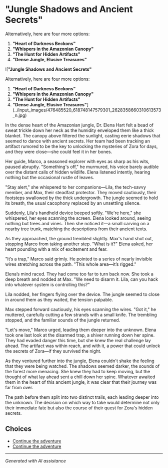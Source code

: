 # **"Jungle Shadows and Ancient Secrets"**

Alternatively, here are four more options:

1. **"Heart of Darkness Beckons"**
2. **"Whispers in the Amazonian Canopy"**
3. **"The Hunt for Hidden Artifacts"**
4. **"Dense Jungle, Elusive Treasures"**

![**"Jungle Shadows and Ancient Secrets"**

Alternatively, here are four more options:

1. **"Heart of Darkness Beckons"**
2. **"Whispers in the Amazonian Canopy"**
3. **"The Hunt for Hidden Artifacts"**
4. **"Dense Jungle, Elusive Treasures"**](../input_images/476485520_618748147579301_2628358660310613573_n.jpg)

In the dense heart of the Amazonian jungle, Dr. Elena Hart felt a bead of sweat trickle down her neck as the humidity enveloped them like a thick blanket. The canopy above filtered the sunlight, casting eerie shadows that seemed to dance with ancient secrets. Her team had been tracking an artifact rumored to be the key to unlocking the mysteries of Zora for days, and they were close—she could feel it in her bones.

Her guide, Marco, a seasoned explorer with eyes as sharp as his wits, paused abruptly. "Something's off," he murmured, his voice barely audible over the distant calls of hidden wildlife. Elena listened intently, hearing nothing but the occasional rustle of leaves.

"Stay alert," she whispered to her companions—Lila, the tech-savvy member, and Max, their steadfast protector. They moved cautiously, their footsteps swallowed by the thick undergrowth. The jungle seemed to hold its breath, the usual cacophony replaced by an unsettling silence.

Suddenly, Lila's handheld device beeped softly. "We're here," she whispered, her eyes scanning the screen. Elena looked around, seeing nothing but trees and vines. Then she noticed it—a small carving on a nearby tree trunk, matching the descriptions from their ancient texts.

As they approached, the ground trembled slightly. Max's hand shot out, stopping Marco from taking another step. "What is it?" Elena asked, her heart pounding with a mix of excitement and fear.

"It’s a trap," Marco said grimly. He pointed to a series of nearly invisible wires stretching across the path. "This whole area—it’s rigged."

Elena’s mind raced. They had come too far to turn back now. She took a deep breath and nodded at Max. "We need to disarm it. Lila, can you hack into whatever system is controlling this?"

Lila nodded, her fingers flying over the device. The jungle seemed to close in around them as they waited, the tension palpable.

Max stepped forward cautiously, his eyes scanning the wires. "Got it," he muttered, carefully cutting a few strands with a small knife. The trembling stopped, and the familiar sounds of the jungle returned.

"Let's move," Marco urged, leading them deeper into the unknown. Elena took one last look at the disarmed trap, a shiver running down her spine. They had evaded danger this time, but she knew the real challenge lay ahead. The artifact was within reach, and with it, a power that could unlock the secrets of Zora—if they survived the night.

As they ventured further into the jungle, Elena couldn't shake the feeling that they were being watched. The shadows seemed darker, the sounds of the forest more menacing. She knew they had to keep moving, but the thought of what lay ahead sent a chill down her spine. Whatever awaited them in the heart of this ancient jungle, it was clear that their journey was far from over.

The path before them split into two distinct trails, each leading deeper into the unknown. The decision on which way to take would determine not only their immediate fate but also the course of their quest for Zora's hidden secrets.


## Choices

* [Continue the adventure](./20221013_172115.md)
* [Continue the adventure](./20221014_134512.md)


---
*Generated with AI assistance*
